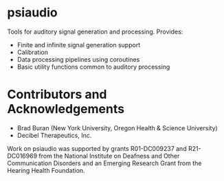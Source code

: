 # psiaudio

Tools for auditory signal generation and processing. Provides:

* Finite and infinite signal generation support
* Calibration
* Data processing pipelines using coroutines
* Basic utility functions common to auditory processing

# Contributors and Acknowledgements

* Brad Buran (New York University, Oregon Health & Science University)
* Decibel Therapeutics, Inc.

Work on psiaudio was supported by grants R01-DC009237 and R21-DC016969 from the National Institute on Deafness and Other Communication Disorders and an Emerging Research Grant from the Hearing Health Foundation.

